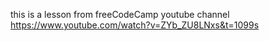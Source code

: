 this is a lesson from freeCodeCamp youtube channel
https://www.youtube.com/watch?v=ZYb_ZU8LNxs&t=1099s

